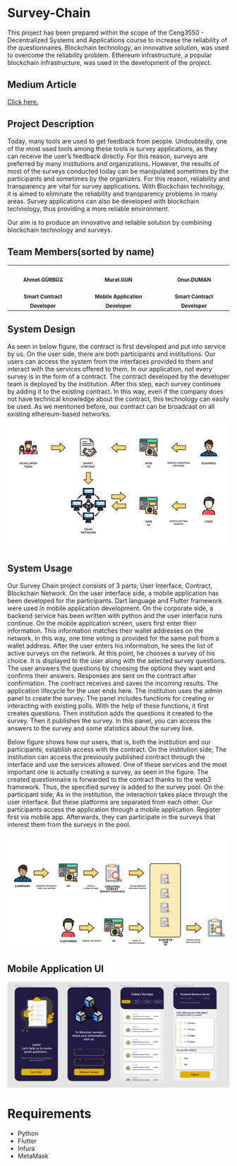 # Survey-Chain

This project has been prepared within the scope of the Ceng3550 - Decentralized Systems and Applications course to increase the reliability of the questionnaires. Blockchain technology, an innovative solution, was used to overcome the reliability problem. Ethereum infrastructure, a popular blockchain infrastructure, was used in the development of the project.

## Medium Article
[Click here.](https://medium.com/@muratgun545/ethereum-based-survey-application-with-flutter-2d99a1e36e64) 

## Project Description
Today, many tools are used to get feedback from people. Undoubtedly, one of the most used tools among these tools is survey applications, as they can receive the user’s feedback directly. For this reason, surveys are preferred by many institutions and organizations. However, the results of most of the surveys conducted today can be manipulated sometimes by the participants and sometimes by the organizers. For this reason, reliability and transparency are vital for survey applications. With Blockchain technology, it is aimed to eliminate the reliability and transparency problems in many areas. Survey applications can also be developed with blockchain technology, thus providing a more reliable environment.

Our aim is to produce an innovative and reliable solution by combining blockchain technology and surveys.

## Team Members(sorted by name)

<table>
  <tr>
    <td align="center"><a href="https://github.com/ahmtgrbz"><img src="https://avatars0.githubusercontent.com/u/44843548?s=460&v=4" width="100px;" alt=""/><br /><sub><b>Ahmet GÜRBÜZ</b></sub></a><br /><br /><sub><b>Smart Contract Developer</b></sub></a><br /></a></td>
    <td align="center"><a href="https://github.com/desxz"><img src="https://avatars1.githubusercontent.com/u/63814984?s=460&u=e54733ff64da68c0013cff94fb45ca81272802de&v=4" width="100px;" alt=""/><br /><sub><b>Murat GUN</b></sub></a><br /><br /><sub><b>Mobile Application Developer</b></sub></a><br /></a></td>
    <td align="center"><a href="https://github.com/onur-duman"><img src="https://avatars1.githubusercontent.com/u/44534189?s=460&u=74a6216bbebfee1609e631f3ce80ab8241bdfc6a&v=4" width="100px;" alt=""/><br /><sub><b>Onur DUMAN</b></sub></a><br /><br /><sub><b>Smart Contract Developer</b></sub></a><br /></a></td>
  </tr>
</table>

## System Design

As seen in below figure, the contract is first developed and put into service by us. On the user side, there are both participants and institutions. Our users can access the system from the interfaces provided to them and interact with the services offered to them. In our application, not every survey is in the form of a contract. The contract developed by the developer team is deployed by the institution. After this step, each survey continues by adding it to the existing contract. In this way, even if the company does not have technical knowledge about the contract, this technology can easily be used. As we mentioned before, our contract can be broadcast on all existing ethereum-based networks. 

![System Design](https://github.com/ahmtgrbz/Survey-Chain/blob/main/design/System%20Design.png)

## System Usage
Our Survey Chain project consists of 3 parts; User Interface, Contract, Blockchain Network. On the user interface side, a mobile application has been developed for the participants. Dart language and Flutter framework were used in mobile application development. On the corporate side, a backend service has been written with python and the user interface runs continue. On the mobile application screen, users first enter their information. This information matches their wallet addresses on the network. In this way, one time voting is provided for the same poll from a wallet address. After the user enters his information, he sees the list of active surveys on the network. At this point, he chooses a survey of his choice. It is displayed to the user along with the selected survey questions. The user answers the questions by choosing the options they want and confirms their answers. Responses are sent on the contract after confirmation. The contract receives and saves the incoming results. The application lifecycle for the user ends here. The institution uses the admin panel to create the survey. The panel includes functions for creating or interacting with existing polls. With the help of these functions, it first creates questions. Then institution adds the questions it created to the survey. Then it publishes the survey. In this panel, you can access the answers to the survey and some statistics about the survey live. 

Below figure shows how our users, that is, both the institution and our participants, establish access with the contract. On the institution side; The institution can access the previously published contract through the interface and use the services allowed. One of these services and the most important one is actually creating a survey, as seen in the figure. The created questionnaire is forwarded to the contract thanks to the web3 framework. Thus, the specified survey is added to the survey pool. On the participant side; As in the institution, the interaction takes place through the user interface. But these platforms are separated from each other. Our participants access the application through a mobile application. Register first via mobile app. Afterwards, they can participate in the surveys that interest them from the surveys in the pool.

![System Usage](https://github.com/ahmtgrbz/Survey-Chain/blob/main/design/System%20Usage.png)

## Mobile Application UI
![Mobile Application UI](https://github.com/ahmtgrbz/Survey-Chain/blob/main/design/Mobile%20Application%20User-Interface.PNG)

# Requirements

* Python
* Flutter
* Infura
* MetaMask

